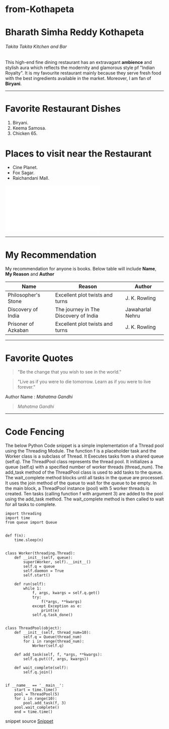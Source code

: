 # from-Kothapeta
# Bharath Simha Reddy Kothapeta
###### Takita Takita Kitchen and Bar
This  high-end fine dining restaurant has an extravagant **ambience** and stylish aura which reflects the modernity and glamorous style pf "Indian Royalty". It is my favourite restaurant mainly because they serve fresh food with the best ingredients available in the market. Moreover, I am fan of **Biryani**.

---

# Favorite Restaurant Dishes

1. Biryani.
2. Keema Samosa.
3. Chicken 65.

# Places to visit near the Restaurant

* Cine Planet.
* Fox Sagar.
* Raichandani Mall.

![mymedia](MyMedia.md)

---

# My Recommendation

My recommendation for anyone is books. Below table will include **Name**, **My Reason** and **Author**


| Name | Reason | Author |
| --- | --- | --- |
| Philosopher's Stone | Excellent plot twists and turns |  J. K. Rowling |  
| Discovery of India  |  The journey in The Discovery of India |  Jawaharlal Nehru | 
| Prisoner of Azkaban | Excellent plot twists and turns  | J. K. Rowling |

---

# Favorite Quotes

> "Be the change that you wish to see in the world."

> "Live as if you were to die tomorrow. Learn as if you were to live forever."

Author Name : *Mahatma Gandhi*

> *Mahatma Gandhi*

---

# Code Fencing

The below Python Code snippet is a simple implementation of a Thread pool using the Threading Module. The function f is a placeholder task and the Worker class is a subclass of Thread. It Executes tasks from a shared queue (self.q). The ThreadPool class represents the thread pool. It initializes a queue (self.q) with a specified number of worker threads (thread_num). The add_task method of the ThreadPool class is used to add tasks to the queue. The wait_complete method blocks until all tasks in the queue are processed. It uses the join method of the queue to wait for the queue to be empty. In the main block, a ThreadPool instance (pool) with 5 worker threads is created. Ten tasks (calling function f with argument 3) are added to the pool using the add_task method. The wait_complete method is then called to wait for all tasks to complete.


```
import threading
import time
from queue import Queue


def f(n):
    time.sleep(n)


class Worker(threading.Thread):
    def __init__(self, queue):
        super(Worker, self).__init__()
        self.q = queue
        self.daemon = True
        self.start()

    def run(self):
        while 1:
            f, args, kwargs = self.q.get()
            try:
                f(*args, **kwargs)
            except Exception as e:
                print(e)
            self.q.task_done()


class ThreadPool(object):
    def __init__(self, thread_num=10):
        self.q = Queue(thread_num)
        for i in range(thread_num):
            Worker(self.q)

    def add_task(self, f, *args, **kwargs):
        self.q.put((f, args, kwargs))

    def wait_complete(self):
        self.q.join()


if __name__ == '__main__':
    start = time.time()
    pool = ThreadPool(5)
    for i in range(10):
        pool.add_task(f, 3)
    pool.wait_complete()
    end = time.time() 

```

snippet source [ Snippet](https://code.pieces.app/collections/python)

